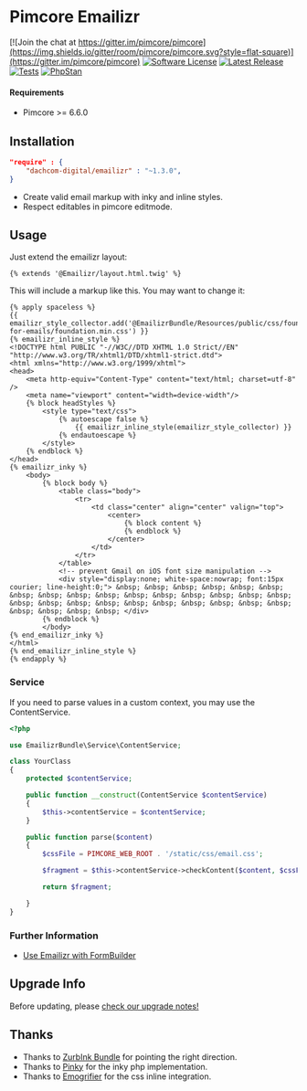 # Pimcore Emailizr

[![Join the chat at https://gitter.im/pimcore/pimcore](https://img.shields.io/gitter/room/pimcore/pimcore.svg?style=flat-square)](https://gitter.im/pimcore/pimcore)
[![Software License](https://img.shields.io/badge/license-GPLv3-brightgreen.svg?style=flat-square)](LICENSE.md)
[![Latest Release](https://img.shields.io/packagist/v/dachcom-digital/emailizr.svg?style=flat-square)](https://packagist.org/packages/dachcom-digital/emailizr)
[![Tests](https://img.shields.io/github/workflow/status/dachcom-digital/pimcore-emailizr/Codeception?style=flat-square&logo=github&label=codeception)](https://github.com/dachcom-digital/pimcore-emailizr/actions?query=workflow%3A%22Codeception%22)
[![PhpStan](https://img.shields.io/github/workflow/status/dachcom-digital/pimcore-emailizr/PHP%20Stan?style=flat-square&logo=github&label=phpstan%20level%202)](https://github.com/dachcom-digital/pimcore-emailizr/actions?query=workflow%3A%22PHP%20Stan%22)


#### Requirements
* Pimcore >= 6.6.0

## Installation

```json
"require" : {
    "dachcom-digital/emailizr" : "~1.3.0",
}
```

- Create valid email markup with inky and inline styles.
- Respect editables in pimcore editmode.

## Usage
Just extend the emailizr layout:

```twig
{% extends '@Emailizr/layout.html.twig' %}
```

This will include a markup like this. You may want to change it:
```twig
{% apply spaceless %}
{{ emailizr_style_collector.add('@EmailizrBundle/Resources/public/css/foundation-for-emails/foundation.min.css') }}
{% emailizr_inline_style %}
<!DOCTYPE html PUBLIC "-//W3C//DTD XHTML 1.0 Strict//EN" "http://www.w3.org/TR/xhtml1/DTD/xhtml1-strict.dtd">
<html xmlns="http://www.w3.org/1999/xhtml">
<head>
    <meta http-equiv="Content-Type" content="text/html; charset=utf-8" />
    <meta name="viewport" content="width=device-width"/>
    {% block headStyles %}
        <style type="text/css">
            {% autoescape false %}
                {{ emailizr_inline_style(emailizr_style_collector) }}
            {% endautoescape %}
        </style>
    {% endblock %}
</head>
{% emailizr_inky %}
    <body>
        {% block body %}
            <table class="body">
                <tr>
                    <td class="center" align="center" valign="top">
                        <center>
                            {% block content %}
                            {% endblock %}
                        </center>
                    </td>
                </tr>
            </table>
            <!-- prevent Gmail on iOS font size manipulation -->
            <div style="display:none; white-space:nowrap; font:15px courier; line-height:0;"> &nbsp; &nbsp; &nbsp; &nbsp; &nbsp; &nbsp; &nbsp; &nbsp; &nbsp; &nbsp; &nbsp; &nbsp; &nbsp; &nbsp; &nbsp; &nbsp; &nbsp; &nbsp; &nbsp; &nbsp; &nbsp; &nbsp; &nbsp; &nbsp; &nbsp; &nbsp; &nbsp; &nbsp; &nbsp; &nbsp; </div>
        {% endblock %}
        </body>
{% end_emailizr_inky %}
</html>
{% end_emailizr_inline_style %}
{% endapply %}
```

### Service
If you need to parse values in a custom context, you may use the ContentService.

```php
<?php

use EmailizrBundle\Service\ContentService;

class YourClass
{
    protected $contentService;

    public function __construct(ContentService $contentService)
    {
        $this->contentService = $contentService;
    }

    public function parse($content)
    {
        $cssFile = PIMCORE_WEB_ROOT . '/static/css/email.css';

        $fragment = $this->contentService->checkContent($content, $cssFile, FALSE, TRUE, TRUE);

        return $fragment;

    }
}
```

### Further Information
- [Use Emailizr with FormBuilder](docs/10_FormBuilder.md)

## Upgrade Info
Before updating, please [check our upgrade notes!](UPGRADE.md)

## Thanks
- Thanks to [ZurbInk Bundle](https://github.com/thampe/ZurbInkBundle) for pointing the right direction.
- Thanks to [Pinky](https://github.com/lorenzo/pinky) for the inky php implementation.
- Thanks to [Emogrifier](https://github.com/jjriv/emogrifier) for the css inline integration.
